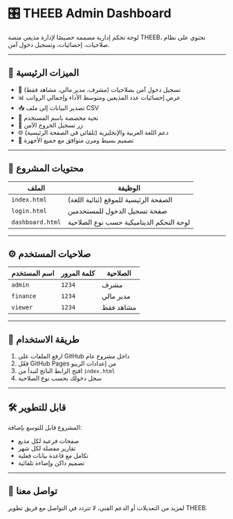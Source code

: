 
# 🎛️ THEEB Admin Dashboard

لوحة تحكم إدارية مصممة خصيصًا لإدارة مذيعي منصة THEEB، تحتوي على نظام صلاحيات، إحصائيات، وتسجيل دخول آمن.

---

## 🚀 الميزات الرئيسية

- 🔐 تسجيل دخول آمن بصلاحيات (مشرف، مدير مالي، مشاهد فقط)
- 📊 عرض إحصائيات عدد المذيعين ومتوسط الأداء وإجمالي الرواتب
- 📥 تصدير البيانات إلى ملف CSV
- 👋 تحية مخصصة باسم المستخدم
- 🚪 زر تسجيل الخروج الآمن
- 🌐 دعم اللغة العربية والإنجليزية (تلقائي في الصفحة الرئيسية)
- 🎨 تصميم بسيط ومرن متوافق مع جميع الأجهزة

---

## 📁 محتويات المشروع

| الملف | الوظيفة |
|-------|---------|
| `index.html` | الصفحة الرئيسية للموقع (ثنائية اللغة) |
| `login.html` | صفحة تسجيل الدخول للمستخدمين |
| `dashboard.html` | لوحة التحكم الديناميكية حسب نوع الصلاحية |

---

## ⚙️ صلاحيات المستخدم

| اسم المستخدم | كلمة المرور | الصلاحية |
|--------------|-------------|-----------|
| `admin`      | `1234`      | مشرف      |
| `finance`    | `1234`      | مدير مالي |
| `viewer`     | `1234`      | مشاهد فقط |

---

## 🧪 طريقة الاستخدام

1. ارفع الملفات على GitHub داخل مشروع عام
2. فعّل GitHub Pages من إعدادات الريبو
3. افتح الرابط الناتج لتبدأ من `index.html`
4. سجل دخولك بحسب نوع الصلاحية

---

## 🛠️ قابل للتطوير

المشروع قابل للتوسع بإضافة:

- صفحات فرعية لكل مذيع
- تقارير مفصلة لكل شهر
- تكامل مع قاعدة بيانات فعلية
- تصميم داكن وإضاءة تلقائية

---

## 📧 تواصل معنا

لمزيد من التعديلات أو الدعم الفني، لا تتردد في التواصل مع فريق تطوير THEEB.
